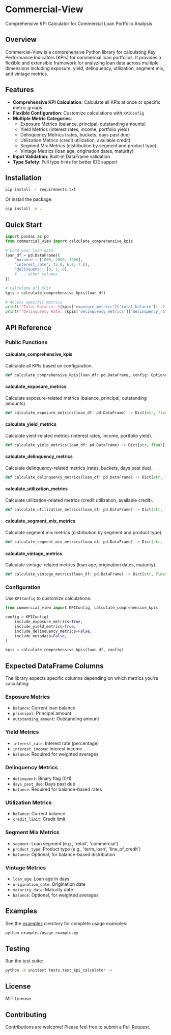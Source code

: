 # Commercial-View

Comprehensive KPI Calculator for Commercial Loan Portfolio Analysis

## Overview

Commercial-View is a comprehensive Python library for calculating Key Performance Indicators (KPIs) for commercial loan portfolios. It provides a flexible and extensible framework for analyzing loan data across multiple dimensions including exposure, yield, delinquency, utilization, segment mix, and vintage metrics.

## Features

- **Comprehensive KPI Calculation**: Calculate all KPIs at once or specific metric groups
- **Flexible Configuration**: Customize calculations with `KPIConfig`
- **Multiple Metric Categories**:
  - Exposure Metrics (balance, principal, outstanding amounts)
  - Yield Metrics (interest rates, income, portfolio yield)
  - Delinquency Metrics (rates, buckets, days past due)
  - Utilization Metrics (credit utilization, available credit)
  - Segment Mix Metrics (distribution by segment and product type)
  - Vintage Metrics (loan age, origination dates, maturity)
- **Input Validation**: Built-in DataFrame validation
- **Type Safety**: Full type hints for better IDE support

## Installation

```bash
pip install -r requirements.txt
```

Or install the package:

```bash
pip install -e .
```

## Quick Start

```python
import pandas as pd
from commercial_view import calculate_comprehensive_kpis

# Load your loan data
loan_df = pd.DataFrame({
    'balance': [1000, 2000, 3000],
    'interest_rate': [5.0, 6.0, 7.0],
    'delinquent': [0, 1, 0],
    # ... other columns
})

# Calculate all KPIs
kpis = calculate_comprehensive_kpis(loan_df)

# Access specific metrics
print(f"Total Balance: ${kpis['exposure_metrics']['total_balance']:,.2f}")
print(f"Delinquency Rate: {kpis['delinquency_metrics']['delinquency_rate']:.2f}%")
```

## API Reference

### Public Functions

#### calculate_comprehensive_kpis
Calculate all KPIs based on configuration.

```python
def calculate_comprehensive_kpis(loan_df: pd.DataFrame, config: Optional[KPIConfig] = None) -> Dict[str, Any]
```

#### calculate_exposure_metrics
Calculate exposure-related metrics (balance, principal, outstanding amounts).

```python
def calculate_exposure_metrics(loan_df: pd.DataFrame) -> Dict[str, float]
```

#### calculate_yield_metrics
Calculate yield-related metrics (interest rates, income, portfolio yield).

```python
def calculate_yield_metrics(loan_df: pd.DataFrame) -> Dict[str, float]
```

#### calculate_delinquency_metrics
Calculate delinquency-related metrics (rates, buckets, days past due).

```python
def calculate_delinquency_metrics(loan_df: pd.DataFrame) -> Dict[str, float]
```

#### calculate_utilization_metrics
Calculate utilization-related metrics (credit utilization, available credit).

```python
def calculate_utilization_metrics(loan_df: pd.DataFrame) -> Dict[str, float]
```

#### calculate_segment_mix_metrics
Calculate segment mix metrics (distribution by segment and product type).

```python
def calculate_segment_mix_metrics(loan_df: pd.DataFrame) -> Dict[str, float]
```

#### calculate_vintage_metrics
Calculate vintage-related metrics (loan age, origination dates, maturity).

```python
def calculate_vintage_metrics(loan_df: pd.DataFrame) -> Dict[str, float]
```

### Configuration

Use `KPIConfig` to customize calculations:

```python
from commercial_view import KPIConfig, calculate_comprehensive_kpis

config = KPIConfig(
    include_exposure_metrics=True,
    include_yield_metrics=True,
    include_delinquency_metrics=False,
    include_metadata=False,
)

kpis = calculate_comprehensive_kpis(loan_df, config)
```

## Expected DataFrame Columns

The library expects specific columns depending on which metrics you're calculating:

### Exposure Metrics
- `balance`: Current loan balance
- `principal`: Principal amount
- `outstanding_amount`: Outstanding amount

### Yield Metrics
- `interest_rate`: Interest rate (percentage)
- `interest_income`: Interest income
- `balance`: Required for weighted averages

### Delinquency Metrics
- `delinquent`: Binary flag (0/1)
- `days_past_due`: Days past due
- `balance`: Required for balance-based rates

### Utilization Metrics
- `balance`: Current balance
- `credit_limit`: Credit limit

### Segment Mix Metrics
- `segment`: Loan segment (e.g., 'retail', 'commercial')
- `product_type`: Product type (e.g., 'term_loan', 'line_of_credit')
- `balance`: Optional, for balance-based distribution

### Vintage Metrics
- `loan_age`: Loan age in days
- `origination_date`: Origination date
- `maturity_date`: Maturity date
- `balance`: Optional, for weighted averages

## Examples

See the [examples](examples/) directory for complete usage examples:

```bash
python examples/usage_example.py
```

## Testing

Run the test suite:

```bash
python -m unittest tests.test_kpi_calculator -v
```

## License

MIT License

## Contributing

Contributions are welcome! Please feel free to submit a Pull Request.

